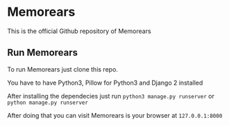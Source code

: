 # Memorears

This is the official Github repository of Memorears

## Run Memorears
To run Memorears just clone this repo.

You have to have Python3, Pillow for Python3 and Django 2 installed

After installing the dependecies just run
``
python3 manage.py runserver
``
or 
``
python manage.py runserver
``

After doing that you can visit Memorears is your browser at ``127.0.0.1:8000``
